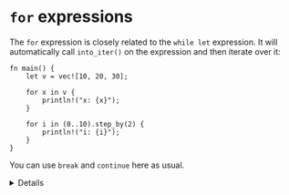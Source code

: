 # `for` expressions

The `for` expression is closely related to the `while let` expression. It will
automatically call `into_iter()` on the expression and then iterate over it:

```rust,editable
fn main() {
    let v = vec![10, 20, 30];

    for x in v {
        println!("x: {x}");
    }
    
    for i in (0..10).step_by(2) {
        println!("i: {i}");
    }
}
```

You can use `break` and `continue` here as usual.

<details>
    
* Index iteration is not a special syntax in Rust for just that case.
* `(0..10)` is a range that implements an `Iterator` trait. 
* `step_by` is a method that returns another `Iterator` that skips every other element. 
* Modify the elements in the vector and explain the compiler errors. Change vector `v` to be mutable and the for loop to `for x in v.iter_mut()`.

</details>
